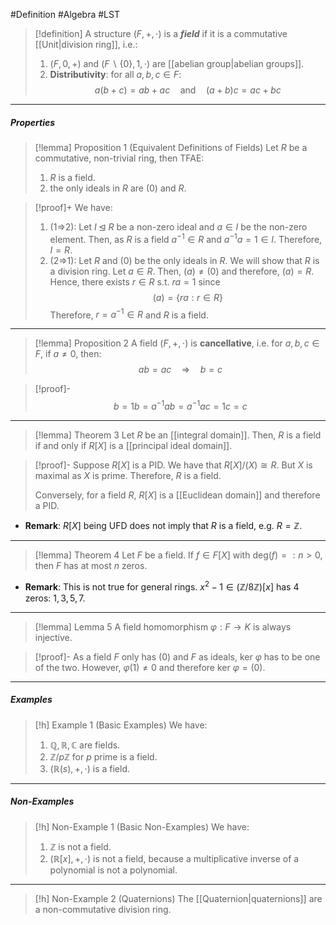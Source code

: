 #Definition #Algebra  #LST 

> [!definition]
> A structure $(F,+,\cdot)$ is a ***field*** if it is a commutative [[Unit|division ring]], i.e.: 
> 1. $(F,0,+)$ and $(F \backslash \{ 0 \},1,\cdot)$ are [[abelian group|abelian groups]].
> 2. **Distributivity**: for all $a,b,c\in F$: $$a(b+c)=ab+ac\quad \text{and}\quad (a+b)c=ac+bc$$
---
##### Properties 
> [!lemma] Proposition 1 (Equivalent Definitions of Fields)
> Let $R$ be a commutative, non-trivial ring, then TFAE:
> 1. $R$ is a field.
> 2. the only ideals in $R$ are $(0)$ and $R$.

> [!proof]+
> We have:
> 1. (1=>2): Let $I\unlhd R$ be a non-zero ideal and $a\in I$ be the non-zero element. Then, as $R$ is a field $a^{-1}\in R$ and $a^{-1}a=1\in I$. Therefore, $I=R$.
> 2. (2=>1): Let $R$ and $(0)$ be the only ideals in $R$. We will show that $R$ is a division ring. Let $a\in R$. Then, $(a)\neq(0)$ and therefore, $(a)=R$. Hence, there exists $r\in R$ s.t. $ra=1$ since $$(a)=\{ ra:r\in R \}$$Therefore, $r=a^{-1}\in R$ and $R$ is a field.
---
> [!lemma] Proposition 2
> A field $(F,+,\cdot)$ is **cancellative**, i.e. for $a,b,c\in F$, if $a\neq 0$, then:$$ ab=ac\quad \Longrightarrow \quad b=c$$

> [!proof]-
> $$b=1b=a^{-1}ab=a^{-1}ac=1c=c$$
---
> [!lemma] Theorem 3
> Let $R$ be an [[integral domain]]. Then, $R$ is a field if and only if $R[X]$ is a [[principal ideal domain]].

> [!proof]-
> Suppose $R[X]$ is a PID. We have that $R[X] / (X)\cong R$. But $X$ is maximal as $X$ is prime. Therefore, $R$ is a field.
> 
> Conversely, for a field $R$, $R[X]$ is a [[Euclidean domain]] and therefore a PID.

- **Remark**: $R[X]$ being UFD does not imply that $R$ is a field, e.g. $R=\mathbb{Z}$.
---
> [!lemma] Theorem 4
> Let $F$ be a field. If $f\in F[X]$ with $\text{deg}(f)=:n>0$, then $F$ has at most $n$ zeros.
- **Remark**: This is not true for general rings. $x^{2}-1\in (\mathbb{Z} / 8\mathbb{Z})[x]$ has 4 zeros: $1,3,5,7$.
---
> [!lemma] Lemma 5
> A field homomorphism $\varphi:F\to K$ is always injective.

> [!proof]-
> As a field $F$ only has $(0)$ and $F$ as ideals, $\text{ker }\varphi$ has to be one of the two. However, $\varphi(1)\neq 0$ and therefore $\text{ker }\varphi=(0)$. 
---
##### Examples
> [!h] Example 1 (Basic Examples)
> We have:
> 1. $\mathbb{Q},\mathbb{R},\mathbb{C}$ are fields.
> 2. $\mathbb{Z} / p\mathbb{Z}$ for $p$ prime is a field.
> 4. $(\mathbb{R}(s),+,\cdot)$ is a field.
---
##### Non-Examples
> [!h] Non-Example 1 (Basic Non-Examples)
> We have:
> 1. $\mathbb{Z}$ is not a field.
> 2.  $(\mathbb{R}[x],+,\cdot)$ is not a field, because a multiplicative inverse of a polynomial is not a polynomial.
---
> [!h] Non-Example 2 (Quaternions)
> The [[Quaternion|quaternions]] are a non-commutative division ring.